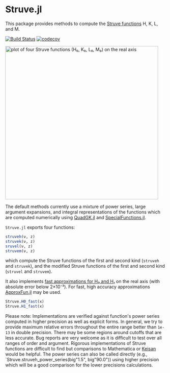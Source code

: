 # Struve.jl

This package provides methods to compute the
[Struve functions](https://dlmf.nist.gov/11) H, K, L, and M.

[![Build Status](https://travis-ci.org/gwater/Struve.jl.svg?branch=master)](https://travis-ci.org/gwater/Struve.jl)
[![codecov](https://codecov.io/gh/gwater/Struve.jl/branch/master/graph/badge.svg)](https://codecov.io/gh/gwater/Struve.jl)

<img alt="plot of four Struve functions (H₀, K₀, L₀, M₀) on the real axis"
src="./example.png" width="480">

The default methods currently use a mixture of power series, large argument expansions, and integral representations of the functions
which are computed numerically using [QuadGK.jl](https://github.com/JuliaMath/QuadGK.jl) and [SpecialFunctions.jl](https://github.com/JuliaMath/SpecialFunctions.jl).



`Struve.jl` exports four functions:

```julia
struveh(ν, z)
struvek(ν, z)
sruvel(ν, z)
struvem(ν, z)
```
which compute the Struve functions of the first and second kind (`struveh` and `struvek`), and the modified Struve functions of the first and second kind (`struvel` and `struvem`).

It also implements
[fast approximations for H₀ and H₁](http://dx.doi.org/10.1121/1.4968792) on the
real axis (with absolute error below 2×10⁻³).
For fast, high accuracy approximations [ApproxFun.jl](https://github.com/JuliaApproximation/ApproxFun.jl) may be used.
```julia
Struve.H0_fast(x)
Struve.H1_fast(x)
```

Please note: Implementations are verified against function's power series computed in higher precision as well as explicit forms. In general, we try to provide maximum relative errors throughout the entire range better than `1e-13` in double precision. There may be some regions around cutoffs that are less accurate. Bug reports are very welcome as it is difficult to test over all ranges of order and argument. Rigorous implementations of Struve functions are difficult to find but comparisons to Mathematica or [Keisan](https://keisan.casio.com/exec/system/1222676451) would be helpful. The power series can also be called directly (e.g., `Struve.struveh_power_series(big"1.5", big"90.0")) using higher precision which will be a good comparison for the lower precisions calculations.